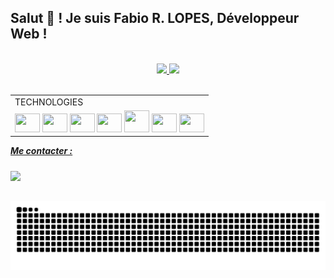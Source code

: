 ## Salut 👋 ! Je suis Fabio R. LOPES, Développeur Web !
<!-- <h3 align="left">Développeur Web | Javascript / Vue.js / Node.js</h3> -->

<br>

<div align="center" display="inline-block">
  <a href="https://github.com/FabioDevCode">
  <img height="180em" src="https://github-readme-stats.vercel.app/api/top-langs/?username=FabioDevCode&layout=compact&langs_count=7&theme=vue-dark&border_radius=15px"/>
  <img height="180em" src="https://github-readme-stats.vercel.app/api?username=FabioDevCode&theme=vue-dark&border_radius=15px"/> 
</div>

<br>
  
<div display="block">
  <table border="0" align="right">
   <tr>
      <td>TECHNOLOGIES</td>
   </tr>
   <tr>
      <td>
        <img height="30px" width="40px" src="https://cdn.jsdelivr.net/gh/devicons/devicon/icons/html5/html5-original.svg"/>
        <img height="30px" width="40px" src="https://cdn.jsdelivr.net/gh/devicons/devicon/icons/css3/css3-original.svg"/>
        <img height="30px" width="40px" src="https://cdn.jsdelivr.net/gh/devicons/devicon/icons/javascript/javascript-original.svg"/>
        <img height="30px" width="40px" src="https://cdn.jsdelivr.net/gh/devicons/devicon/icons/express/express-original.svg"/>
        <img height="35px" width="40px" src="https://cdn.jsdelivr.net/gh/devicons/devicon/icons/vuejs/vuejs-original.svg"/>
        <img height="30px" width="40px" src="https://cdn.jsdelivr.net/gh/devicons/devicon/icons/nodejs/nodejs-original.svg"/>
        <img height="30px" width="40px" src="https://cdn.jsdelivr.net/gh/devicons/devicon/icons/sass/sass-original.svg"/>
      </td>
   </tr>
  </table>
</div>
  



<div align="cneter" display="block">
  <h5>Me contacter :</h5>
  <a href="https://www.linkedin.com/in/fabio-ramoslopes/" target="_blank"><img height="35px" src="https://img.shields.io/badge/LinkedIn-0077B5?style=for-the-badge&logo=linkedin&logoColor=white"></a>
</div>

  
##
![Snake animation](https://github.com/FabioDevCode/FabioDevCode/blob/output/github-contribution-grid-snake.svg)
